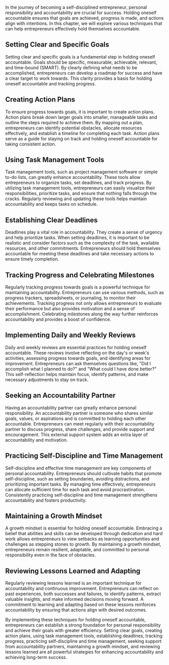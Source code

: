 
In the journey of becoming a self-disciplined entrepreneur, personal responsibility and accountability are crucial for success. Holding oneself accountable ensures that goals are achieved, progress is made, and actions align with intentions. In this chapter, we will explore various techniques that can help entrepreneurs effectively hold themselves accountable.

**Setting Clear and Specific Goals**
------------------------------------

Setting clear and specific goals is a fundamental step in holding oneself accountable. Goals should be specific, measurable, achievable, relevant, and time-bound (SMART). By clearly defining what needs to be accomplished, entrepreneurs can develop a roadmap for success and have a clear target to work towards. This clarity provides a basis for holding oneself accountable and tracking progress.

**Creating Action Plans**
-------------------------

To ensure progress towards goals, it is important to create action plans. Action plans break down larger goals into smaller, manageable tasks and outline the steps required to achieve them. By mapping out a plan, entrepreneurs can identify potential obstacles, allocate resources effectively, and establish a timeline for completing each task. Action plans serve as a guide for staying on track and holding oneself accountable for taking consistent action.

**Using Task Management Tools**
-------------------------------

Task management tools, such as project management software or simple to-do lists, can greatly enhance accountability. These tools allow entrepreneurs to organize tasks, set deadlines, and track progress. By utilizing task management tools, entrepreneurs can easily visualize their responsibilities, prioritize tasks, and ensure that nothing falls through the cracks. Regularly reviewing and updating these tools helps maintain accountability and keeps tasks on schedule.

**Establishing Clear Deadlines**
--------------------------------

Deadlines play a vital role in accountability. They create a sense of urgency and help prioritize tasks. When setting deadlines, it is important to be realistic and consider factors such as the complexity of the task, available resources, and other commitments. Entrepreneurs should hold themselves accountable for meeting these deadlines and take necessary actions to ensure timely completion.

**Tracking Progress and Celebrating Milestones**
------------------------------------------------

Regularly tracking progress towards goals is a powerful technique for maintaining accountability. Entrepreneurs can use various methods, such as progress trackers, spreadsheets, or journaling, to monitor their achievements. Tracking progress not only allows entrepreneurs to evaluate their performance but also provides motivation and a sense of accomplishment. Celebrating milestones along the way further reinforces accountability and provides a boost of confidence.

**Implementing Daily and Weekly Reviews**
-----------------------------------------

Daily and weekly reviews are essential practices for holding oneself accountable. These reviews involve reflecting on the day's or week's activities, assessing progress towards goals, and identifying areas for improvement. Entrepreneurs can ask themselves questions like, "Did I accomplish what I planned to do?" and "What could I have done better?" This self-reflection helps maintain focus, identify patterns, and make necessary adjustments to stay on track.

**Seeking an Accountability Partner**
-------------------------------------

Having an accountability partner can greatly enhance personal responsibility. An accountability partner is someone who shares similar goals, values, or aspirations and is committed to holding each other accountable. Entrepreneurs can meet regularly with their accountability partner to discuss progress, share challenges, and provide support and encouragement. This external support system adds an extra layer of accountability and motivation.

**Practicing Self-Discipline and Time Management**
--------------------------------------------------

Self-discipline and effective time management are key components of personal accountability. Entrepreneurs should cultivate habits that promote self-discipline, such as setting boundaries, avoiding distractions, and prioritizing important tasks. By managing time effectively, entrepreneurs can allocate sufficient time for each task and avoid procrastination. Consistently practicing self-discipline and time management strengthens accountability and fosters productivity.

**Maintaining a Growth Mindset**
--------------------------------

A growth mindset is essential for holding oneself accountable. Embracing a belief that abilities and skills can be developed through dedication and hard work allows entrepreneurs to view setbacks as learning opportunities and challenges as stepping stones to growth. By maintaining a growth mindset, entrepreneurs remain resilient, adaptable, and committed to personal responsibility even in the face of obstacles.

**Reviewing Lessons Learned and Adapting**
------------------------------------------

Regularly reviewing lessons learned is an important technique for accountability and continuous improvement. Entrepreneurs can reflect on past experiences, both successes and failures, to identify patterns, extract valuable insights, and make informed decisions moving forward. A commitment to learning and adapting based on these lessons reinforces accountability by ensuring that actions align with desired outcomes.

By implementing these techniques for holding oneself accountable, entrepreneurs can establish a strong foundation for personal responsibility and achieve their goals with greater efficiency. Setting clear goals, creating action plans, using task management tools, establishing deadlines, tracking progress, practicing self-discipline and time management, seeking support from accountability partners, maintaining a growth mindset, and reviewing lessons learned are all powerful strategies for enhancing accountability and achieving long-term success.
